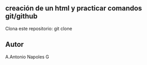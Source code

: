 ## creación de un html y practicar comandos git/github
Clona este repositorio:
    git clone
## Autor
 A.Antonio Napoles G
